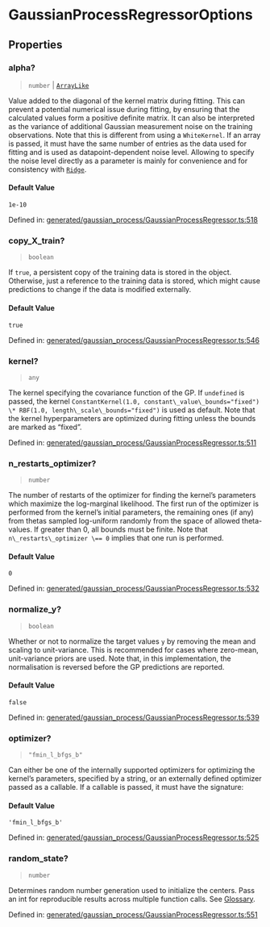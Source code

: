 # GaussianProcessRegressorOptions

## Properties

### alpha?

> `number` \| [`ArrayLike`](../types/ArrayLike.md)

Value added to the diagonal of the kernel matrix during fitting. This can prevent a potential numerical issue during fitting, by ensuring that the calculated values form a positive definite matrix. It can also be interpreted as the variance of additional Gaussian measurement noise on the training observations. Note that this is different from using a `WhiteKernel`. If an array is passed, it must have the same number of entries as the data used for fitting and is used as datapoint-dependent noise level. Allowing to specify the noise level directly as a parameter is mainly for convenience and for consistency with [`Ridge`](sklearn.linear_model.Ridge.html#sklearn.linear_model.Ridge "sklearn.linear_model.Ridge").

#### Default Value

`1e-10`

Defined in:  [generated/gaussian\_process/GaussianProcessRegressor.ts:518](https://github.com/transitive-bullshit/scikit-learn-ts/blob/b59c1ff/packages/sklearn/src/generated/gaussian_process/GaussianProcessRegressor.ts#L518)

### copy\_X\_train?

> `boolean`

If `true`, a persistent copy of the training data is stored in the object. Otherwise, just a reference to the training data is stored, which might cause predictions to change if the data is modified externally.

#### Default Value

`true`

Defined in:  [generated/gaussian\_process/GaussianProcessRegressor.ts:546](https://github.com/transitive-bullshit/scikit-learn-ts/blob/b59c1ff/packages/sklearn/src/generated/gaussian_process/GaussianProcessRegressor.ts#L546)

### kernel?

> `any`

The kernel specifying the covariance function of the GP. If `undefined` is passed, the kernel `ConstantKernel(1.0, constant\_value\_bounds="fixed") \* RBF(1.0, length\_scale\_bounds="fixed")` is used as default. Note that the kernel hyperparameters are optimized during fitting unless the bounds are marked as “fixed”.

Defined in:  [generated/gaussian\_process/GaussianProcessRegressor.ts:511](https://github.com/transitive-bullshit/scikit-learn-ts/blob/b59c1ff/packages/sklearn/src/generated/gaussian_process/GaussianProcessRegressor.ts#L511)

### n\_restarts\_optimizer?

> `number`

The number of restarts of the optimizer for finding the kernel’s parameters which maximize the log-marginal likelihood. The first run of the optimizer is performed from the kernel’s initial parameters, the remaining ones (if any) from thetas sampled log-uniform randomly from the space of allowed theta-values. If greater than 0, all bounds must be finite. Note that `n\_restarts\_optimizer \== 0` implies that one run is performed.

#### Default Value

`0`

Defined in:  [generated/gaussian\_process/GaussianProcessRegressor.ts:532](https://github.com/transitive-bullshit/scikit-learn-ts/blob/b59c1ff/packages/sklearn/src/generated/gaussian_process/GaussianProcessRegressor.ts#L532)

### normalize\_y?

> `boolean`

Whether or not to normalize the target values `y` by removing the mean and scaling to unit-variance. This is recommended for cases where zero-mean, unit-variance priors are used. Note that, in this implementation, the normalisation is reversed before the GP predictions are reported.

#### Default Value

`false`

Defined in:  [generated/gaussian\_process/GaussianProcessRegressor.ts:539](https://github.com/transitive-bullshit/scikit-learn-ts/blob/b59c1ff/packages/sklearn/src/generated/gaussian_process/GaussianProcessRegressor.ts#L539)

### optimizer?

> `"fmin_l_bfgs_b"`

Can either be one of the internally supported optimizers for optimizing the kernel’s parameters, specified by a string, or an externally defined optimizer passed as a callable. If a callable is passed, it must have the signature:

#### Default Value

`'fmin_l_bfgs_b'`

Defined in:  [generated/gaussian\_process/GaussianProcessRegressor.ts:525](https://github.com/transitive-bullshit/scikit-learn-ts/blob/b59c1ff/packages/sklearn/src/generated/gaussian_process/GaussianProcessRegressor.ts#L525)

### random\_state?

> `number`

Determines random number generation used to initialize the centers. Pass an int for reproducible results across multiple function calls. See [Glossary](../../glossary.html#term-random_state).

Defined in:  [generated/gaussian\_process/GaussianProcessRegressor.ts:551](https://github.com/transitive-bullshit/scikit-learn-ts/blob/b59c1ff/packages/sklearn/src/generated/gaussian_process/GaussianProcessRegressor.ts#L551)
